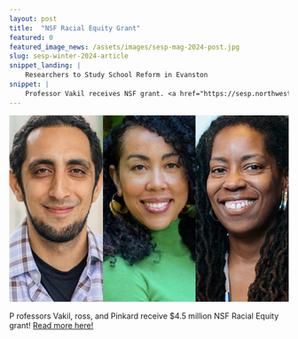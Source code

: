 ```yaml
---
layout: post
title:  "NSF Racial Equity Grant"
featured: 0
featured_image_news: /assets/images/sesp-mag-2024-post.jpg
slug: sesp-winter-2024-article
snippet_landing: |
    Researchers to Study School Reform in Evanston
snippet: |
    Professor Vakil receives NSF grant. <a href="https://sesp.northwestern.edu/news-events/sesp-news/2024/researchers-to-study-school-reform-in-evanston.html"> Researchers to Study School Reform in Evanston</a> <br>
---
```


<img class="img-right badge" src="/assets/images/sesp-mag-2024-post.jpg" />

<span class="first-character">P</span> rofessors Vakil, ross, and Pinkard receive $4.5 million NSF Racial Equity grant!  <a href="https://www.sesp.northwestern.edu/news-center/news/2024/01/researchers-win-competitive-nsf-grant-to-study-equitable-stem-education.html">Read more here!</a>

